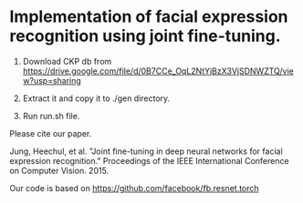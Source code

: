Implementation of facial expression recognition using joint fine-tuning.
=============

1. Download CKP db from
https://drive.google.com/file/d/0B7CCe_OqL2NtYjBzX3VjSDNWZTQ/view?usp=sharing

2. Extract it and copy it to ./gen directory.

3. Run run.sh file.




Please cite our paper.

Jung, Heechul, et al. "Joint fine-tuning in deep neural networks for facial expression recognition." Proceedings of the IEEE International Conference on Computer Vision. 2015.


Our code is based on https://github.com/facebook/fb.resnet.torch
